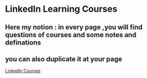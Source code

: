 # LinkedIn Learning Courses

## Here my notion : in every page ,you will find questions of courses and some notes and definations 

## you can also duplicate it at your page 

[LinkedIn Courses](https://handsomely-case-a96.notion.site/Learn-Programing-Fundamentals-c49af9c621b0431895b297ecfa46debb)

